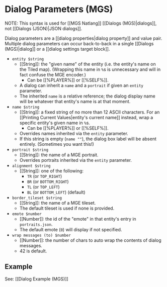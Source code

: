 # Dialog Parameters (MGS)

NOTE: This syntax is used for [[MGS Natlang]] [[Dialogs (MGS)|dialogs]], not [[Dialogs (JSON)|JSON dialogs]].

Dialog parameters are a [[dialog properties|dialog property]] and value pair. Multiple dialog parameters can occur back-to-back in a single [[Dialogs (MGS)|dialog]] or a [[dialog settings target block]].

- `entity $string`
	- [[String]]: the "given name" of the entity (i.e. the entity's name on the Tiled map). (Wrapping this name in `%`s is unnecessary and will in fact confuse the MGE encoder.)
		- Can be [[%PLAYER%]] or [[%SELF%]].
	- A dialog can inherit a `name` and a `portrait` if given an `entity` parameter.
	- The inherited `name` is a relative reference; the dialog display name will be whatever that entity's name is at that moment.
- `name $string`
	- [[String]]: a fixed string of no more than 12 ASCII characters. For an [[Printing Current Values|entity's current name]] instead, wrap a specific entity's given name in `%`s.
		- Can be [[%PLAYER%]] or [[%SELF%]].
	- Overrides names inherited via the `entity` parameter.
	- If this string is empty (`name ""`), the dialog box label will be absent entirely. (Sometimes you want this!)
- `portrait $string`
	- [[String]]: the name of a MGE portrait.
	- Overrides portraits inherited via the `entity` parameter.
- `alignment $string`
	- [[String]]: one of the following:
		- `TR` (or `TOP_RIGHT`)
		- `BR` (or `BOTTOM_RIGHT`)
		- `TL` (or `TOP_LEFT`)
		- `BL` (or `BOTTOM_LEFT`) (default)
- `border_tileset $string`
	- [[String]]: the name of a MGE tileset.
	- The default tileset is used if none is provided.
- `emote $number`
	- [[Number]]: the id of the "emote" in that entity's entry in `portraits.json`.
	- The default emote (`0`) will display if not specified.
- `wrap messages (to) $number`
	- [[Number]]: the number of chars to auto wrap the contents of dialog messages.
	- 42 is default.

## Example

See: [[Dialog Example (MGS)]]